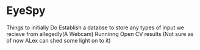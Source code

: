 # EyeSpy

Things to initially Do 
Establish a databse to store any types of input we recieve from allegedly(A Webcam)
Runninng Open CV results (Not sure as of now ALex can shed some light on to it)
